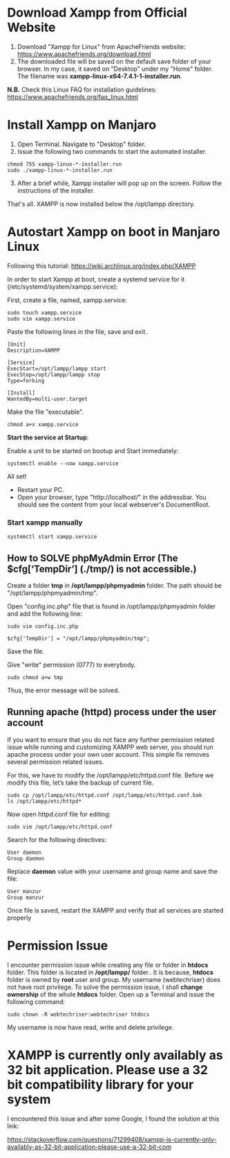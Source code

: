 # Download Xampp from Official Website

1. Download "Xampp for Linux" from ApacheFriends website: https://www.apachefriends.org/download.html
2. The downloaded file will be saved on the default save folder of your browser. In my case, it saved on "Desktop" under my "Home" folder. The filename was **xampp-linux-x64-7.4.1-1-installer.run**.

**N.B.** Check this Linux FAQ for installation guidelines: https://www.apachefriends.org/faq_linux.html

# Install Xampp on Manjaro

1. Open Terminal. Navigate to "Desktop" folder.
2. Issue the following two commands to start the automated installer.

```
chmod 755 xampp-linux-*-installer.run
sudo ./xampp-linux-*-installer.run
```

3. After a brief while, Xampp installer will pop up on the screen. Follow the instructions of the installer.

That's all. XAMPP is now installed below the /opt/lampp directory.

# Autostart Xampp on boot in Manjaro Linux

Following this tutorial: https://wiki.archlinux.org/index.php/XAMPP

In order to start Xampp at boot, create a systemd service for it (/etc/systemd/system/xampp.service):

First, create a file, named, xampp.service:

```
sudo touch xampp.service
sudo vim xampp.service
```

Paste the following lines in the file, save and exit.

```
[Unit]
Description=XAMPP

[Service]
ExecStart=/opt/lampp/lampp start
ExecStop=/opt/lampp/lampp stop
Type=forking

[Install]
WantedBy=multi-user.target
```
Make the file "executable".
```
chmod a+x xampp.service
```

**Start the service at Startup**:

Enable a unit to be started on bootup and Start immediately:
```
systemctl enable --now xampp.service
```

All set!
- Restart your PC.
- Open your browser, type "http://localhost/" in the addressbar. You should see the content from your local webserver's DocumentRoot.

### Start xampp manually
```
systemctl start xampp.service
```

## How to SOLVE phpMyAdmin Error (The $cfg[‘TempDir’] (./tmp/) is not accessible.)

Create a folder **tmp** in **/opt/lampp/phpmyadmin** folder. The path should be "/opt/lampp/phpmyadmin/tmp".

Open "config.inc.php" file that is found in /opt/lampp/phpmyadmin folder and add the following line:

```
sudo vim config.inc.php
```

```
$cfg['TempDir'] = "/opt/lampp/phpmyadmin/tmp";
```

Save the file.

Give "write" permission (0777) to everybody.

```
sudo chmod a+w tmp
```

Thus, the error message will be solved.

## Running apache (httpd) process under the user account

If you want to ensure that you do not face any further permission related issue while running and customizing XAMPP web server, you should run apache process under your own user account. This simple fix removes several permission related issues.

For this, we have to modify the /opt/lampp/etc/httpd.conf file. Before we modify this file, let’s take the backup of current file.

```
sudo cp /opt/lampp/etc/httpd.conf /opt/lampp/etc/httpd.conf.bak
ls /opt/lampp/etc/httpd*
```

Now open httpd.conf file for editing:
```
sudo vim /opt/lampp/etc/httpd.conf
```

Search for the following directives:

```
User daemon
Group daemon
```

Replace **daemon** value with your username and group name and save the file:

```
User manzur
Group manzur
```

Once file is saved, restart the XAMPP and verify that all services are started properly

# Permission Issue

I encounter permission issue while creating any file or folder in **htdocs** folder. This folder is located in **/opt/lampp/** folder.. It is because, **htdocs** folder is owned by **root** user and group. My username (webtechriser) does not have root privilege. To solve the permission issue, I shall **change ownership** of the whole **htdocs** folder. Open up a Terminal and issue the following command:
```
sudo chown -R webtechriser:webtechriser htdocs
```
My username is now have read, write and delete privilege.

# XAMPP is currently only availably as 32 bit application. Please use a 32 bit compatibility library for your system

I encountered this issue and after some Google, I found the solution at this link:

https://stackoverflow.com/questions/71299408/xampp-is-currently-only-availably-as-32-bit-application-please-use-a-32-bit-com
